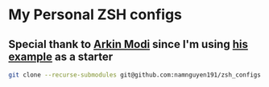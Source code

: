 # My Personal ZSH configs

## Special thank to [Arkin Modi](https://github.com/arkinmodi) since I'm using [his example](https://github.com/arkinmodi/dotfiles) as a starter

```sh
git clone --recurse-submodules git@github.com:namnguyen191/zsh_configs.git; source zsh_configs/.zshrc
```
